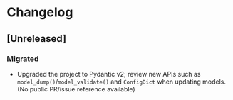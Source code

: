 # Changelog

## [Unreleased]

### Migrated
- Upgraded the project to Pydantic v2; review new APIs such as `model_dump()`/`model_validate()` and `ConfigDict` when updating models. (No public PR/issue reference available)
